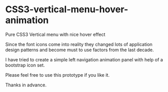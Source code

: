 # CSS3-vertical-menu-hover-animation
Pure CSS3 Vertical menu with nice hover effect

Since the font icons come into reality they changed lots of application design patterns and become must to use factors from the last decade.

I have tried to create a simple left navigation animation panel with help of a bootstrap icon set.

Please feel free to use this prototype if you like it.

Thanks in advance.
